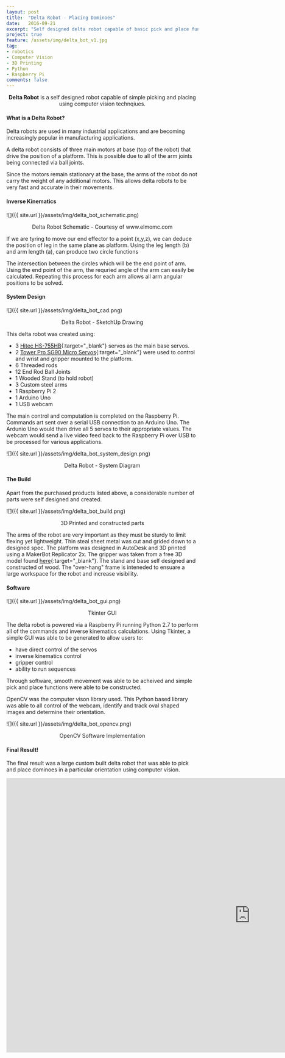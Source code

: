 ```yaml
---
layout: post
title:  "Delta Robot - Placing Dominoes"
date:   2016-09-21
excerpt: "Self designed delta robot capable of basic pick and place functionality using computer vision"
project: true
feature: /assets/img/delta_bot_v1.jpg
tag:
- robotics 
- Computer Vision
- 3D Printing
- Python
- Raspberry Pi
comments: false
---
```

    
<center><b>Delta Robot</b> is a self designed robot capable of simple picking and placing using computer vision technqiues.</center>
     
#### What is a Delta Robot?
Delta robots are used in many industrial applications and are becoming increasingly popular in manufacturing applications. 

A delta robot consists of three main motors at base (top of the robot) that drive the position of a platform. This is possible due to all of the arm joints being connected via ball joints. 

Since the motors remain stationary at the base, the arms of the robot do not carry the weight of any additional motors. This allows delta robots to be very fast and accurate in their movements.


#### Inverse Kinematics
![]({{ site.url }}/assets/img/delta_bot_schematic.png)
<center>Delta Robot Schematic - Courtesy of www.elmomc.com</center>

If we are tyring to move our end effector to a point (x,y,z), we can deduce the position of leg in the same plane as platform. Using the leg length (b) and arm length (a), can produce two circle functions

The intersection between the circles which will be the end point of arm. Using the end point of the arm, the requried angle of the arm can easily be calculated. Repeating this process for each arm allows all arm angular positions to be solved. 

#### System Design

![]({{ site.url }}/assets/img/delta_bot_cad.png)
<center>Delta Robot - SketchUp Drawing</center>

This delta robot was created using:


- 3 [Hitec HS-755HB](http://cdn.sparkfun.com/datasheets/Robotics/33755.pdf){:target="_blank"} servos as the main base servos. 
- 2 [Tower Pro SG90 Micro Servos](http://arduino-ua.com/docs/SG90Servo.pdf){:target="_blank"} were used to control and wrist and gripper mounted to the platform. 
- 6 Threaded rods
- 12 End Rod Ball Joints
- 1 Wooded Stand (to hold robot)
- 3 Custom steel arms
- 1 Raspberry Pi 2
- 1 Arduino Uno
- 1 USB webcam

The main control and computation is completed on the Raspberry Pi. Commands art sent over a serial USB connection to an Arduino Uno. The Ardunio Uno would then drive all 5 servos to their appropriate values. The webcam would send a live video feed back to the Raspberry Pi over USB to be processed for various applications. 

![]({{ site.url }}/assets/img/delta_bot_system_design.png)
<center>Delta Robot - System Diagram</center>

#### The Build

Apart from the purchased products listed above, a considerable number of parts were self designed and created. 

![]({{ site.url }}/assets/img/delta_bot_build.png)
<center>3D Printed and constructed parts</center>

The arms of the robot are very important as they must be sturdy to limit flexing yet lightweight. Thin steal sheet metal was cut and grided down to a designed spec. 
The platform was designed in AutoDesk and 3D printed using a MakerBot Replicator 2x. 
The gripper was taken from a free 3D model found [here](http://www.thingiverse.com/thing:1454048){:target="_blank"}. 
The stand and base self designed and constructed of wood. The "over-hang" frame is inteneded to ensuare a large workspace for the robot and increase visibility. 

#### Software


![]({{ site.url }}/assets/img/delta_bot_gui.png)
<center>Tkinter GUI</center>

The delta robot is powered via a Raspberry Pi running Python 2.7 to perform all of the commands and inverse kinematics calculations. Using Tkinter, a simple GUI was able to be generated to allow users to:


- have direct control of the servos
- inverse kinematics control
- gripper control
- ability to run sequences

Through software, smooth movement was able to be acheived and simple pick and place functions were able to be constructed. 

OpenCV was the computer vison library used. This Python based library was able to all control of the webcam, identify and track oval shaped images and determine their orientation. 

![]({{ site.url }}/assets/img/delta_bot_opencv.png)
<center>OpenCV Software Implementation</center>

#### Final Result!

The final result was a large custom built delta robot that was able to pick and place dominoes in a particular orientation using computer vision. 

<iframe width="1280" height="720" src="https://www.youtube.com/embed/T1s_S8336EI?rel=0" frameborder="0" allowfullscreen></iframe>